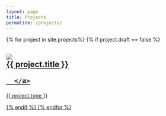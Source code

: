 ```yaml
---
layout: page
title: Projects
permalink: /projects/
---
```

{% for project in site.projects%}
{% if project.draft == false %}

  

  <h2>
      <a href="{{ project.url }}">
        <div>
        <img src="{{project.image}}" style="max-width:300px;max-height:200px;" >  
        </div>
        <div>
        {{ project.title }}
        </div>
        
      </a>
  </h2>
  <p>{{ project.type }}</p>
  {% endif %}
{% endfor %}
